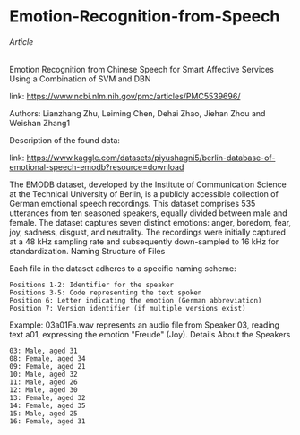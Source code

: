 # Emotion-Recognition-from-Speech

###### Article
Emotion Recognition from Chinese Speech for Smart Affective Services Using a Combination of SVM and DBN


link: https://www.ncbi.nlm.nih.gov/pmc/articles/PMC5539696/

Authors: Lianzhang Zhu, Leiming Chen, Dehai Zhao, Jiehan Zhou and Weishan Zhang1

Description of the found data:

link: https://www.kaggle.com/datasets/piyushagni5/berlin-database-of-emotional-speech-emodb?resource=download

The EMODB dataset, developed by the Institute of Communication Science at the Technical University of Berlin, is a publicly accessible collection of German emotional speech recordings. This dataset comprises 535 utterances from ten seasoned speakers, equally divided between male and female. The dataset captures seven distinct emotions: anger, boredom, fear, joy, sadness, disgust, and neutrality. The recordings were initially captured at a 48 kHz sampling rate and subsequently down-sampled to 16 kHz for standardization.
Naming Structure of Files

Each file in the dataset adheres to a specific naming scheme:

    Positions 1-2: Identifier for the speaker
    Positions 3-5: Code representing the text spoken
    Position 6: Letter indicating the emotion (German abbreviation)
    Position 7: Version identifier (if multiple versions exist)

Example: 03a01Fa.wav represents an audio file from Speaker 03, reading text a01, expressing the emotion "Freude" (Joy).
Details About the Speakers

    03: Male, aged 31
    08: Female, aged 34
    09: Female, aged 21
    10: Male, aged 32
    11: Male, aged 26
    12: Male, aged 30
    13: Female, aged 32
    14: Female, aged 35
    15: Male, aged 25
    16: Female, aged 31
